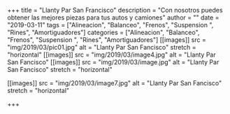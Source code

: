 +++
title = "Llanty Par San Francisco"
description = "Con nosotros puedes obtener las mejores piezas para tus autos y camiones"
author = ""
date = "2019-03-11"
tags = ["Alineacion", "Balanceo", "Frenos", "Suspension ", "Rines", "Amortiguadores"]
categories = ["Alineacion", "Balanceo", "Frenos", "Suspension ", "Rines", "Amortiguadores"]
[[images]]
  src = "img/2019/03/pic01.jpg"
  alt = "Llanty Par San Fancisco"
  stretch = "horizontal"
[[images]]
  src = "img/2019/03/image4.jpg"
  alt = "Llanty Par San Fancisco"
[[images]]
  src = "img/2019/03/image.jpg"
  alt = "Llanty Par San Fancisco"
  stretch = "horizontal"

[[images]]
  src = "img/2019/03/image7.jpg"
  alt = "Llanty Par San Fancisco"
  stretch = "horizontal"
  
+++

